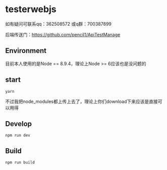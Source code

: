 # testerwebjs
如有疑问可联系qq：362508572  或q群：700387899

后端传送门：https://github.com/pencil1/ApiTestManage

## Environment
目前本人使用的是Node == 8.9.4，理论上Node >= 6应该也是没问题的

## start
    yarn

不过我把node_modules都上传上去了，理论上你们download下来应该是直接可以用得

## Develop
    npm run dev

## Build
    npm run build